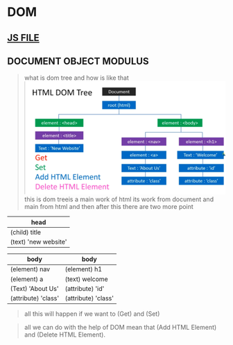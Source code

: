 # DOM
[JS FILE](../JS/61-DOM-introduction.js)
---
## DOCUMENT OBJECT MODULUS
> what is dom tree and how is like that
![dom tree](../image/Screenshot%20from%202022-11-18%2007-47-02.png)
> this is dom treeis a main work of html 
its work from document
and main from html
and then after this there are two more point

| head |
|----| 
|(child) title|
|(text) 'new website'|

| body | body|
|---|---|
|(element) nav|(element) h1|
|(element) a| (text) welcome|
|(Text) 'About Us'| (attribute) 'id'|
|(attribute) 'class'| (attribute) 'class'|

> all this will happen if we want to (Get) and (Set)

> all we can do with the help of DOM  mean that (Add HTML Element) and (Delete HTML Element).
